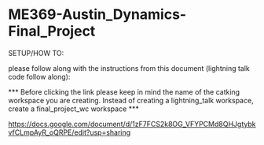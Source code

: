 # ME369-Austin_Dynamics-Final_Project

SETUP/HOW TO: 

please follow along with the instructions from this document (lightning talk code follow along):

*** Before clicking the link please keep in mind the name of the catking workspace you are creating. Instead of creating a lightning_talk workspace, create a final_project_wc workspace ***

https://docs.google.com/document/d/1zF7FCS2k8OG_VFYPCMd8QHJgtybkvfCLmpAyR_oQRPE/edit?usp=sharing
